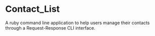 # Contact_List
A ruby command line application to help users manage their contacts through a Request-Response CLI interface.
